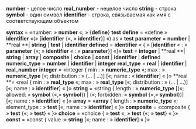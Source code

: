 **number** - целое число
**real_number** - нецелое число
**string** - строка
**symbol** - один символ
**identifier** - строка, связываемая как имя с соответствующим объектом

**syntax** = «number: » **number** «; » {**define**} **test**
**define** = «define » **identifier** «(» [**identifier** {«, » **identifier**}] «) as » **test**
**parameter** = **number** | **real **| **string** | **test** | **identifier**
**define**d = **identifier** « { » [**identifier** « : » **parameter** {«; » **identifier** « : » **parameter**}] «}»
**test** = **integer** | **real **| **string** | **array** | **composite** | **choice** | **const** | **identifier** | **define**d
**numeric_type** = **number** | **identifier** | **integer**
**real_type** = **real** | **identifier** | **real_number**
**integer** = «integer { min : » **numeric_type** «; max : » **numeric_type** [«; distribution : » (... | …)] [«; name : « **identifier**] « }»
**real **= «real { min : » **real_type** «; max : » **real_type** [«; distribution : » (... | …)] [«; name : » **identifier**] « }»
**string** = «string { length : » **numeric_type** [(«; allowed: » **symbol** {«,» **symbol**}) | («; forbidden: » **symbol** {«,» **symbol**})] [«; name : » **identifier**] « }»
**array** = «**array** { length : » **numeric_type** «; element_type : » **test** [«; name : » **identifier**] « }»
**composite** = «composite { » **test** {«; » **test**} « }»
**choice** = «choice { » **test** «; » **test** {«; » **test**} « }»
**const** = «const { value :» **string** [«; name : » **identifier**] « }»

